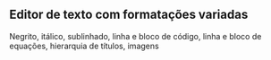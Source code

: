 ## Editor de texto com formatações variadas
Negrito, itálico, sublinhado, linha e bloco de código, linha e bloco de equações, hierarquia de títulos, imagens
